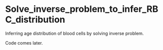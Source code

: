 # Solve_inverse_problem_to_infer_RBC_distribution
Inferring age distribution of blood cells by solving inverse problem.

Code comes later.
